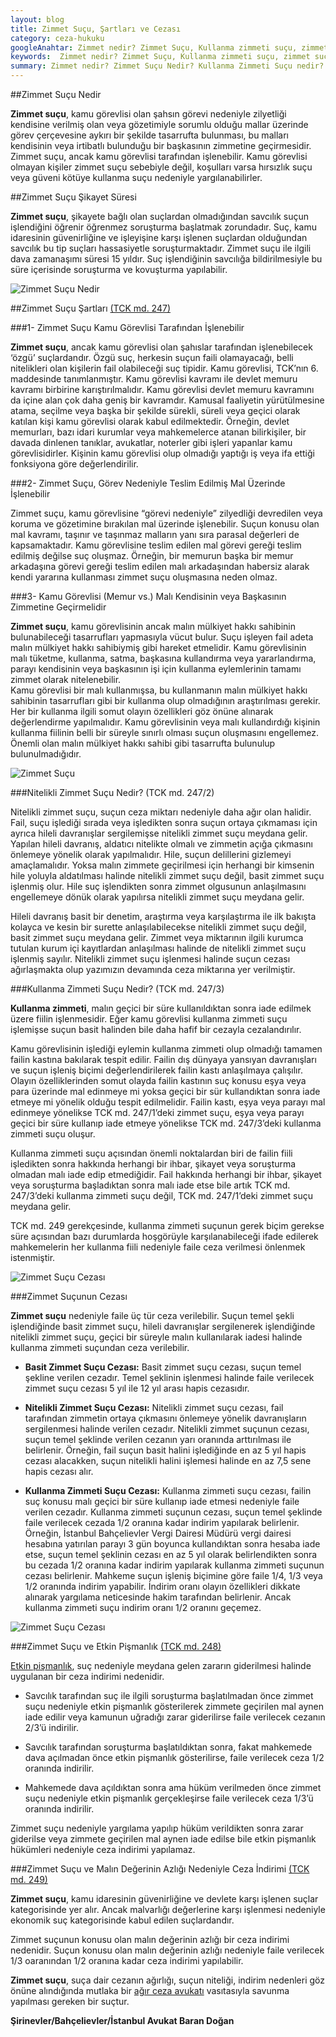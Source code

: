 ```yaml
---
layout: blog
title: Zimmet Suçu, Şartları ve Cezası
category: ceza-hukuku
googleAnahtar: Zimmet nedir? Zimmet Suçu, Kullanma zimmeti suçu, zimmet suçu cezası, Ceza avukatı, avukat, ağır ceza avukatı, bahçelievler avukat, istanbul avukat
keywords:  Zimmet nedir? Zimmet Suçu, Kullanma zimmeti suçu, zimmet suçu cezası, Ceza avukatı, avukat, ağır ceza avukatı, bahçelievler avukat, istanbul avukat, zimmet suçu etkin pişmanlık, zimmet suçu ceza indirimi
summary: Zimmet nedir? Zimmet Suçu Nedir? Kullanma Zimmeti Suçu nedir? Zimmet Suçunun Şartları, Nitelikli Zimmet Suçu, Zimmet Suçu ve Etkin Pişmanlık, Zimmet Suçu ve Ceza İndirimi, Zimmet Suçunun Cezası
---
```


##Zimmet Suçu Nedir

**Zimmet suçu**, kamu görevlisi olan şahsın görevi nedeniyle zilyetliği kendisine verilmiş olan veya gözetimiyle sorumlu olduğu mallar üzerinde görev çerçevesine aykırı bir şekilde tasarrufta bulunması, bu malları kendisinin veya irtibatlı bulunduğu bir başkasının zimmetine geçirmesidir. Zimmet suçu, ancak kamu görevlisi tarafından işlenebilir. Kamu görevlisi olmayan kişiler zimmet suçu sebebiyle değil, koşulları varsa hırsızlık suçu veya güveni kötüye kullanma suçu nedeniyle yargılanabilirler.

##Zimmet Suçu Şikayet Süresi

**Zimmet suçu**, şikayete bağlı olan suçlardan olmadığından savcılık suçun işlendiğini öğrenir öğrenmez soruşturma başlatmak zorundadır. Suç, kamu idaresinin güvenirliğine ve işleyişine karşı işlenen suçlardan olduğundan savcılık bu tip suçları hassasiyetle soruşturmaktadır. Zimmet suçu ile ilgili dava zamanaşımı süresi 15 yıldır. Suç işlendiğinin savcılığa bildirilmesiyle bu süre içerisinde soruşturma ve kovuşturma yapılabilir. 

![Zimmet Suçu Nedir](https://camo.githubusercontent.com/9f53eb794da371624adccd65af26bae6b388150b/687474703a2f2f692e68697a6c69726573696d2e636f6d2f72384436306d2e6a7067 "Zimmet Suçu Nedir")


##Zimmet Suçu Şartları [(TCK md. 247)](http://www.turkhukuksitesi.com/mevzuat.php?mid=5195)

###1- Zimmet Suçu Kamu Görevlisi Tarafından İşlenebilir

**Zimmet suçu**, ancak kamu görevlisi olan şahıslar tarafından işlenebilecek ‘özgü’ suçlardandır.  Özgü suç, herkesin suçun faili olamayacağı, belli nitelikleri olan kişilerin fail olabileceği suç tipidir. Kamu  görevlisi, TCK’nın 6. maddesinde tanımlanmıştır. Kamu görevlisi kavramı ile devlet memuru kavramı birbirine karıştırılmalıdır. Kamu görevlisi devlet memuru kavramını da içine alan çok daha geniş bir kavramdır. Kamusal faaliyetin yürütülmesine atama, seçilme veya başka bir şekilde sürekli, süreli veya geçici olarak katılan kişi kamu görevlisi olarak kabul edilmektedir. Örneğin, devlet memurları, bazı idari kurumlar veya mahkemelerce atanan bilirkişiler, bir davada dinlenen tanıklar, avukatlar, noterler gibi işleri yapanlar kamu görevlisidirler. Kişinin kamu görevlisi olup olmadığı yaptığı iş veya ifa ettiği fonksiyona göre değerlendirilir. 

###2- Zimmet Suçu, Görev Nedeniyle Teslim Edilmiş Mal Üzerinde İşlenebilir

Zimmet suçu, kamu görevlisine “görevi nedeniyle” zilyedliği devredilen veya koruma ve gözetimine bırakılan mal üzerinde işlenebilir. Suçun konusu olan mal kavramı, taşınır ve taşınmaz malların yanı sıra parasal değerleri  de kapsamaktadır.  Kamu görevlisine teslim edilen mal görevi gereği teslim edilmiş değilse suç oluşmaz. Örneğin, bir memurun başka bir memur arkadaşına görevi gereği teslim edilen malı arkadaşından habersiz alarak kendi yararına kullanması zimmet suçu oluşmasına neden olmaz.


###3- Kamu Görevlisi (Memur vs.) Malı Kendisinin veya Başkasının Zimmetine Geçirmelidir

**Zimmet suçu**, kamu görevlisinin ancak malın mülkiyet hakkı sahibinin bulunabileceği tasarrufları yapmasıyla vücut bulur. Suçu işleyen fail adeta malın mülkiyet hakkı sahibiymiş gibi hareket etmelidir. Kamu görevlisinin malı tüketme, kullanma, satma, başkasına kullandırma veya yararlandırma, parayı kendisinin veya başkasının işi için kullanma eylemlerinin tamamı zimmet olarak nitelenebilir.												
Kamu görevlisi bir malı kullanmışsa, bu kullanmanın malın mülkiyet hakkı sahibinin tasarrufları gibi bir kullanma olup olmadığının araştırılması gerekir. Her bir kullanma ilgili somut olayın özellikleri göz önüne alınarak değerlendirme yapılmalıdır.  Kamu görevlisinin veya malı kullandırdığı kişinin kullanma fiilinin belli bir süreyle sınırlı olması suçun oluşmasını engellemez. Önemli olan malın mülkiyet hakkı sahibi gibi tasarrufta bulunulup bulunulmadığıdır.
 
 
 
 
![Zimmet Suçu](https://camo.githubusercontent.com/509f79fc819bade9e79b4f0fa59e886d2e7dcb53/687474703a2f2f692e68697a6c69726573696d2e636f6d2f6c7244335a582e6a7067 "Zimmet Suçu")

###Nitelikli Zimmet Suçu Nedir? (TCK md. 247/2)

Nitelikli zimmet suçu, suçun ceza miktarı nedeniyle daha ağır olan halidir. Fail, suçu işlediği sırada veya işledikten sonra suçun ortaya çıkmaması için ayrıca hileli davranışlar sergilemişse nitelikli zimmet suçu meydana gelir. Yapılan hileli davranış, aldatıcı nitelikte olmalı ve zimmetin açığa çıkmasını önlemeye yönelik olarak yapılmalıdır. Hile, suçun delillerini gizlemeyi amaçlamalıdır. Yoksa malın zimmete geçirilmesi için  herhangi bir kimsenin hile yoluyla aldatılması halinde nitelikli zimmet suçu değil, basit zimmet suçu işlenmiş olur. Hile suç işlendikten sonra zimmet olgusunun anlaşılmasını engellemeye dönük olarak yapılırsa nitelikli zimmet suçu meydana gelir.

 Hileli davranış basit bir denetim, araştırma veya karşılaştırma ile ilk bakışta kolayca ve kesin bir surette anlaşılabilecekse nitelikli zimmet suçu değil, basit zimmet suçu meydana gelir. Zimmet veya miktarının ilgili kurumca tutulan kurum içi kayıtlardan anlaşılması halinde de nitelikli zimmet suçu işlenmiş sayılır. Nitelikli zimmet suçu işlenmesi halinde suçun cezası ağırlaşmakta olup yazımızın devamında ceza miktarına yer verilmiştir.

###Kullanma Zimmeti Suçu Nedir? (TCK md. 247/3)

**Kullanma zimmeti**, malın geçici bir süre kullanıldıktan sonra iade edilmek üzere fiilin işlenmesidir.  Eğer kamu görevlisi kullanma zimmeti suçu işlemişse suçun basit halinden bile daha hafif bir cezayla cezalandırılır. 

Kamu görevlisinin işlediği eylemin kullanma zimmeti olup olmadığı tamamen failin kastına bakılarak tespit edilir.  Failin dış dünyaya yansıyan davranışları ve suçun işleniş biçimi değerlendirilerek failin kastı anlaşılmaya çalışılır. Olayın özelliklerinden somut olayda failin kastının suç konusu eşya veya para üzerinde mal edinmeye mi  yoksa geçici bir sür kullandıktan sonra iade etmeye mi yönelik olduğu tespit edilmelidir. Failin kastı, eşya veya parayı mal edinmeye yönelikse TCK md. 247/1’deki zimmet suçu, eşya veya parayı geçici bir süre kullanıp iade etmeye yönelikse TCK md. 247/3’deki kullanma zimmeti suçu oluşur. 

Kullanma zimmeti suçu açısından önemli noktalardan biri de failin fiili işledikten sonra hakkında herhangi bir ihbar, şikayet veya soruşturma olmadan malı iade edip etmediğidir. Fail hakkında herhangi  bir ihbar, şikayet veya soruşturma başladıktan sonra malı iade etse bile artık TCK md. 247/3’deki kullanma zimmeti suçu değil, TCK md. 247/1’deki zimmet suçu meydana gelir.

TCK md. 249 gerekçesinde, kullanma zimmeti suçunun gerek biçim gerekse süre açısından bazı durumlarda hoşgörüyle karşılanabileceği ifade edilerek mahkemelerin her kullanma fiili nedeniyle faile ceza verilmesi  önlenmek istenmiştir.

![Zimmet Suçu Cezası](https://camo.githubusercontent.com/b465dac39a43fd03ab4b55be9fa05a7df3ba671b/687474703a2f2f692e68697a6c69726573696d2e636f6d2f4a6b47716c6f2e6a7067 "Zimmet Suçu Cezası")


###Zimmet Suçunun Cezası

**Zimmet suçu** nedeniyle faile üç tür ceza verilebilir. Suçun temel şekli işlendiğinde basit zimmet suçu, hileli davranışlar sergilenerek işlendiğinde nitelikli zimmet suçu, geçici bir süreyle malın kullanılarak iadesi halinde kullanma zimmeti suçundan ceza verilebilir.

* **Basit Zimmet Suçu Cezası:** Basit zimmet suçu cezası, suçun temel şekline verilen cezadır.  Temel şeklinin işlenmesi halinde faile  verilecek zimmet suçu cezası  5 yıl ile 12 yıl arası hapis cezasıdır.

* **Nitelikli Zimmet Suçu Cezası:** Nitelikli zimmet suçu cezası, fail tarafından zimmetin ortaya çıkmasını önlemeye yönelik davranışların sergilenmesi halinde verilen cezadır. Nitelikli zimmet suçunun cezası, suçun temel şeklinde verilen cezanın yarı oranında arttırılması ile belirlenir. Örneğin, fail suçun basit halini işlediğinde en az 5 yıl hapis cezası alacakken, suçun nitelikli halini işlemesi halinde en az 7,5 sene hapis cezası alır.

* **Kullanma Zimmeti Suçu Cezası:** Kullanma zimmeti suçu cezası, failin suç konusu malı geçici bir süre kullanıp iade etmesi nedeniyle faile verilen cezadır. Kullanma zimmeti suçunun cezası, suçun temel şeklinde faile verilecek cezada  1/2  oranına kadar indirim yapılarak belirlenir. Örneğin, İstanbul  Bahçelievler Vergi Dairesi Müdürü vergi dairesi hesabına yatırılan parayı 3 gün boyunca kullandıktan sonra hesaba iade etse, suçun temel şeklinin cezası en az 5 yıl olarak belirlendikten sonra bu cezada 1/2  oranına kadar indirim yapılarak kullanma zimmeti suçunun cezası belirlenir. Mahkeme suçun işleniş biçimine göre faile 1/4, 1/3 veya 1/2 oranında indirim yapabilir. İndirim oranı olayın özellikleri dikkate alınarak yargılama neticesinde hakim tarafından belirlenir. Ancak kullanma zimmeti suçu indirim oranı 1/2 oranını geçemez.


![Zimmet Suçu Cezası](https://camo.githubusercontent.com/9b8373bd22a13cbe8f3744265d13bab215d91e3c/687474703a2f2f692e68697a6c69726573696d2e636f6d2f614d41644e342e6a7067 "Zimmet Suçu Cezası")



###Zimmet Suçu ve Etkin Pişmanlık [(TCK  md. 248)](http://www.turkhukuksitesi.com/mevzuat.php?mid=5196)

[Etkin pişmanlık](https://barandogan.av.tr/blog/ceza-hukuku/etkin-pismanlik-ceza-indirimi.html), suç nedeniyle meydana gelen zararın giderilmesi halinde uygulanan bir ceza indirimi nedenidir.

* Savcılık tarafından suç ile ilgili soruşturma başlatılmadan önce zimmet suçu nedeniyle etkin pişmanlık gösterilerek zimmete geçirilen mal aynen iade edilir veya kamunun uğradığı zarar giderilirse faile verilecek cezanın 2/3’ü indirilir.

* Savcılık tarafından soruşturma başlatıldıktan sonra, fakat mahkemede dava açılmadan önce etkin pişmanlık gösterilirse, faile verilecek ceza  1/2 oranında indirilir.

* Mahkemede dava açıldıktan sonra ama hüküm verilmeden önce zimmet suçu nedeniyle etkin pişmanlık gerçekleşirse faile verilecek ceza 1/3’ü oranında indirilir.

Zimmet suçu nedeniyle yargılama yapılıp hüküm verildikten sonra zarar giderilse veya  zimmete geçirilen mal aynen iade edilse bile etkin pişmanlık hükümleri nedeniyle ceza indirimi yapılamaz.

###Zimmet Suçu ve Malın Değerinin Azlığı Nedeniyle Ceza İndirimi [(TCK md. 249)](http://www.turkhukuksitesi.com/mevzuat.php?mid=5197)

**Zimmet suçu**, kamu idaresinin güvenirliğine ve devlete karşı işlenen suçlar kategorisinde yer alır. Ancak malvarlığı değerlerine karşı işlenmesi nedeniyle ekonomik suç kategorisinde kabul edilen suçlardandır. 

Zimmet suçunun konusu olan malın değerinin azlığı bir ceza indirimi nedenidir. Suçun konusu olan malın değerinin azlığı nedeniyle faile verilecek 1/3 oaranından 1/2 oranına kadar ceza indirimi yapılabilir.

**Zimmet suçu**, suça dair cezanın ağırlığı, suçun niteliği, indirim nedenleri göz önüne alındığında mutlaka bir [ağır ceza avukatı](https://barandogan.av.tr/blog/ceza-hukuku/istanbul-agir-ceza-avukati.html) vasıtasıyla savunma yapılması gereken bir suçtur.

**Şirinevler/Bahçelievler/İstanbul Avukat Baran Doğan**

